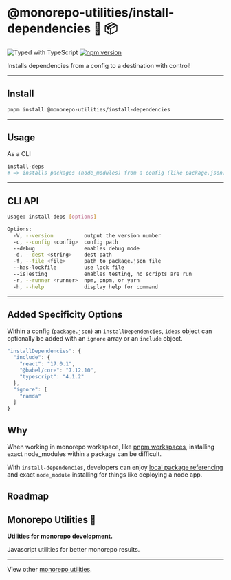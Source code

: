# @monorepo-utilities/install-dependencies 🧱 📦

![Typed with TypeScript](https://flat.badgen.net/badge/icon/Typed?icon=typescript&label&labelColor=blue&color=555555)
[![npm version](https://badge.fury.io/js/%40monorepo-utilities%2Finstall-dependencies.svg)](https://www.npmjs.com/package/@monorepo-utilities/install-dependencies)

Installs dependencies from a config to a destination with control!

---

## Install

```sh
pnpm install @monorepo-utilities/install-dependencies
```

---

## Usage

As a CLI

```sh
install-deps
# => installs packages (node_modules) from a config (like package.json) to a specified path
```

---

## CLI API

```sh
Usage: install-deps [options]

Options:
  -V, --version          output the version number
  -c, --config <config>  config path
  --debug                enables debug mode
  -d, --dest <string>    dest path
  -f, --file <file>      path to package.json file
  --has-lockfile         use lock file
  --isTesting            enables testing, no scripts are run
  -r, --runner <runner>  npm, pnpm, or yarn
  -h, --help             display help for command
```

---

## Added Specificity Options

Within a config (`package.json`) an `installDependencies`, `ideps` object can optionally be added with an `ignore` array or an `include` object.

```ts
"installDependencies": {
  "include": {
    "react": "17.0.1",
    "@babel/core": "7.12.10",
    "typescript": "4.1.2"
  },
  "ignore": [
    "ramda"
  ]
}
```

## Why

When working in monorepo workspace, like [pnpm workspaces](https://pnpm.io/workspaces),
installing exact node_modules within a package can be difficult.

With `install-dependencies`, developers can enjoy [local package referencing](https://github.com/lerna/lerna/blob/main/utils/check-working-tree/package.json#L33) and exact `node_module` installing for things like deploying a node app.

## Roadmap

## Monorepo Utilities 🧱

**Utilities for monorepo development.**

Javascript utilities for better monorepo results.

---

View other [monorepo utilities](../../).
